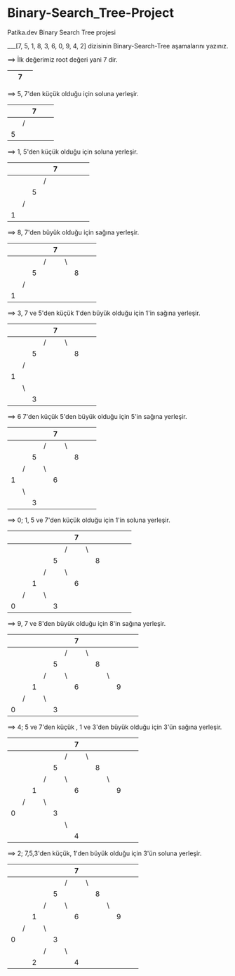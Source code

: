 # Binary-Search_Tree-Project
Patika.dev Binary Search Tree projesi


___[7, 5, 1, 8, 3, 6, 0, 9, 4, 2] dizisinin Binary-Search-Tree aşamalarını yazınız.

==> İlk değerimiz root değeri yani 7 dir.

|   | 7 |   |
|---|---|---|


==> 5, 7'den küçük olduğu için soluna yerleşir.



|   |   | 7 |   |   |
|---|---|---|---|---|
|   | / |   |   |   |
| 5 |   |   |   |   |

==> 1, 5'den küçük olduğu için soluna yerleşir.

|   |   |   |   | 7 |   |   |   |   |
|---|---|---|---|---|---|---|---|---|
|   |   |   | / |   |   |   |   |   |
|   |   | 5 |   |   |   |   |   |   |
|   | / |   |   |   |   |   |   |   |
| 1 |   |   |   |   |   |   |   |   |

==> 8, 7'den büyük olduğu için sağına yerleşir.

|   |   |   |   | 7 |   |   |   |   |
|---|---|---|---|---|---|---|---|---|
|   |   |   | / |   | \ |   |   |   |
|   |   | 5 |   |   |   | 8 |   |   |
|   | / |   |   |   |   |   |   |   |
| 1 |   |   |   |   |   |   |   |   |

==> 3, 7 ve 5'den küçük 1'den büyük olduğu için 1'in sağına yerleşir.


|   |   |   |   | 7 |   |   |   |   |
|---|---|---|---|---|---|---|---|---|
|   |   |   | / |   | \ |   |   |   |
|   |   | 5 |   |   |   | 8 |   |   |
|   | / |   |   |   |   |   |   |   |
| 1 |   |   |   |   |   |   |   |   |
|   | \ |   |   |   |   |   |   |   |
|   |   | 3 |   |   |   |   |   |   |

==> 6 7'den küçük 5'den büyük olduğu için 5'in sağına yerleşir.

|   |   |   |   | 7 |   |   |   |   |
|---|---|---|---|---|---|---|---|---|
|   |   |   | / |   | \ |   |   |   |
|   |   | 5 |   |   |   | 8 |   |   |
|   | / |   | \ |   |   |   |   |   |
| 1 |   |   |   | 6 |   |   |   |   |
|   | \ |   |   |   |   |   |   |   |
|   |   | 3 |   |   |   |   |   |   |

==> 0; 1, 5 ve 7'den küçük olduğu için 1'in soluna yerleşir.

|   |   |   |   |   |   | 7 |   |   |   |   |   |   |
|---|---|---|---|---|---|---|---|---|---|---|---|---|
|   |   |   |   |   | / |   | \ |   |   |   |   |   |
|   |   |   |   | 5 |   |   |   | 8 |   |   |   |   |
|   |   |   | / |   | \ |   |   |   |   |   |   |   |
|   |   | 1 |   |   |   | 6 |   |   |   |   |   |   |
|   | / |   | \ |   |   |   |   |   |   |   |   |   |
| 0 |   |   |   | 3 |   |   |   |   |   |   |   |   |

==> 9, 7 ve 8'den büyük olduğu için 8'in sağına yerleşir.


|   |   |   |   |   |   | 7 |   |   |   |   |   |   |
|---|---|---|---|---|---|---|---|---|---|---|---|---|
|   |   |   |   |   | / |   | \ |   |   |   |   |   |
|   |   |   |   | 5 |   |   |   | 8 |   |   |   |   |
|   |   |   | / |   | \ |   |   |   | \ |   |   |   |
|   |   | 1 |   |   |   | 6 |   |   |   | 9 |   |   |
|   | / |   | \ |   |   |   |   |   |   |   |   |   |
| 0 |   |   |   | 3 |   |   |   |   |   |   |   |   |

==> 4; 5 ve 7'den küçük , 1 ve 3'den büyük olduğu için 3'ün sağına yerleşir.


|   |   |   |   |   |   | 7 |   |   |   |   |   |   |
|---|---|---|---|---|---|---|---|---|---|---|---|---|
|   |   |   |   |   | / |   | \ |   |   |   |   |   |
|   |   |   |   | 5 |   |   |   | 8 |   |   |   |   |
|   |   |   | / |   | \ |   |   |   | \ |   |   |   |
|   |   | 1 |   |   |   | 6 |   |   |   | 9 |   |   |
|   | / |   | \ |   |   |   |   |   |   |   |   |   |
| 0 |   |   |   | 3 |   |   |   |   |   |   |   |   |
|   |   |   |   |   | \ |   |   |   |   |   |   |   |
|   |   |   |   |   |   | 4 |   |   |   |   |   |   |

==> 2; 7,5,3'den küçük, 1'den büyük olduğu için 3'ün soluna yerleşir.


|   |   |   |   |   |   | 7 |   |   |   |   |   |   |
|---|---|---|---|---|---|---|---|---|---|---|---|---|
|   |   |   |   |   | / |   | \ |   |   |   |   |   |
|   |   |   |   | 5 |   |   |   | 8 |   |   |   |   |
|   |   |   | / |   | \ |   |   |   | \ |   |   |   |
|   |   | 1 |   |   |   | 6 |   |   |   | 9 |   |   |
|   | / |   | \ |   |   |   |   |   |   |   |   |   |
| 0 |   |   |   | 3 |   |   |   |   |   |   |   |   |
|   |   |   | / |   | \ |   |   |   |   |   |   |   |
|   |   | 2 |   |   |   | 4 |   |   |   |   |   |   |














